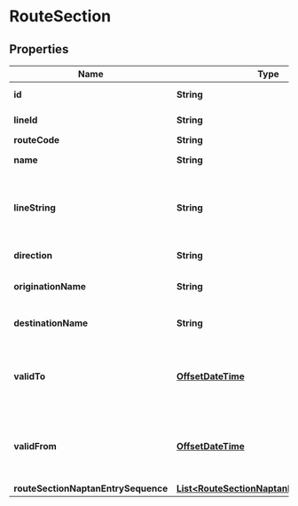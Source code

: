 
# RouteSection

## Properties
Name | Type | Description | Notes
------------ | ------------- | ------------- | -------------
**id** | **String** | The Id of the route |  [optional]
**lineId** | **String** | The Id of the Line |  [optional]
**routeCode** | **String** | The route code |  [optional]
**name** | **String** | Name such as \&quot;72\&quot; |  [optional]
**lineString** | **String** | The co-ordinates of the route&#39;s path as a geoJSON lineString |  [optional]
**direction** | **String** | Inbound or Outbound |  [optional]
**originationName** | **String** | The name of the Origin StopPoint |  [optional]
**destinationName** | **String** | The name of the Destination StopPoint |  [optional]
**validTo** | [**OffsetDateTime**](OffsetDateTime.md) | The DateTime that the Service containing this Route is valid until. |  [optional]
**validFrom** | [**OffsetDateTime**](OffsetDateTime.md) | The DateTime that the Service containing this Route is valid from. |  [optional]
**routeSectionNaptanEntrySequence** | [**List&lt;RouteSectionNaptanEntrySequence&gt;**](RouteSectionNaptanEntrySequence.md) |  |  [optional]




